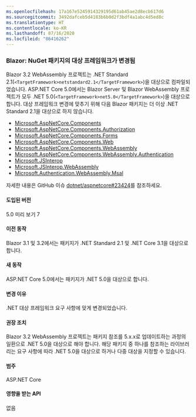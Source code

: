 ```yaml
---
ms.openlocfilehash: 17a167e5245914329195d61ab45ae2d8ecb617d6
ms.sourcegitcommit: 3492dafceb5d4183b6b0d2f3bdf4a1abc4d5ed8c
ms.translationtype: HT
ms.contentlocale: ko-KR
ms.lasthandoff: 07/16/2020
ms.locfileid: "86416262"
---
```

### <a name="blazor-target-framework-of-nuget-packages-changed"></a>Blazor: NuGet 패키지의 대상 프레임워크가 변경됨

Blazor 3.2 WebAssembly 프로젝트는 .NET Standard 2.1(`<TargetFramework>netstandard2.1</TargetFramework>`)을 대상으로 컴파일되었습니다. ASP.NET Core 5.0에서는 Blazor Server 및 Blazor WebAssembly 프로젝트가 모두 .NET 5.0(`<TargetFramework>net5.0</TargetFramework>`)을 대상으로 합니다. 대상 프레임워크 변경에 맞추기 위해 다음 Blazor 패키지는 더 이상 .NET Standard 2.1을 대상으로 하지 않습니다.

* [Microsoft.AspNetCore.Components](https://www.nuget.org/packages/Microsoft.AspNetCore.Components)
* [Microsoft.AspNetCore.Components.Authorization](https://www.nuget.org/packages/Microsoft.AspNetCore.Components.Authorization)
* [Microsoft.AspNetCore.Components.Forms](https://www.nuget.org/packages/Microsoft.AspNetCore.Components.Forms)
* [Microsoft.AspNetCore.Components.Web](https://www.nuget.org/packages/Microsoft.AspNetCore.Components.Web)
* [Microsoft.AspNetCore.Components.WebAssembly](https://www.nuget.org/packages/Microsoft.AspNetCore.Components.WebAssembly)
* [Microsoft.AspNetCore.Components.WebAssembly.Authentication](https://www.nuget.org/packages/Microsoft.AspNetCore.Components.WebAssembly.Authentication)
* [Microsoft.JSInterop](https://www.nuget.org/packages/Microsoft.JSInterop)
* [Microsoft.JSInterop.WebAssembly](https://www.nuget.org/packages/Microsoft.JSInterop.WebAssembly)
* [Microsoft.Authentication.WebAssembly.Msal](https://www.nuget.org/packages/Microsoft.Authentication.WebAssembly.Msal)

자세한 내용은 GitHub 이슈 [dotnet/aspnetcore#23424](https://github.com/dotnet/aspnetcore/issues/23424)를 참조하세요.

#### <a name="version-introduced"></a>도입된 버전

5.0 미리 보기 7

#### <a name="old-behavior"></a>이전 동작

Blazor 3.1 및 3.2에서는 패키지가 .NET Standard 2.1 및 .NET Core 3.1을 대상으로 합니다.

#### <a name="new-behavior"></a>새 동작

ASP.NET Core 5.0에서는 패키지가 .NET 5.0을 대상으로 합니다.

#### <a name="reason-for-change"></a>변경 이유

.NET 대상 프레임워크 요구 사항에 맞게 변경되었습니다.

#### <a name="recommended-action"></a>권장 조치

Blazor 3.2 WebAssembly 프로젝트는 패키지 참조를 5.x.x로 업데이트하는 과정의 일환으로 .NET 5.0을 대상으로 해야 합니다. 해당 패키지 중 하나를 참조하는 라이브러리는 요구 사항에 따라 .NET 5.0을 대상으로 하거나 다중 대상을 지정할 수 있습니다.

#### <a name="category"></a>범주

ASP.NET Core

#### <a name="affected-apis"></a>영향을 받는 API

없음

<!--

#### Affected APIs

Not detectable via API analysis

-->
